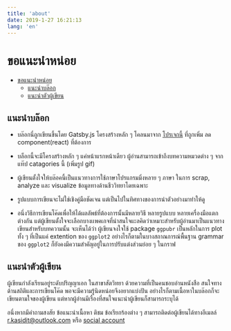 ```yaml
---
title: 'about'
date: 2019-1-27 16:21:13
lang: 'en'
---
```


# ขอแนะนำหน่อย

- [ขอแนะนำหน่อย](#ขอแนะนำหน่อย)
  - [แนะนำบล๊อก](#แนะนำบล๊อก)
  - [แนะนำตัวผู้เขียน](#แนะนำตัวผู้เขียน)

## แนะนำบล๊อก

- บล๊อกนี่ถูกเขียนขึ้นโดย Gatsby.js โครงสร้างหลัก ๆ โคลนมาจาก [โปรเจกนี้](https://jamstackthemes.dev/theme/gatsby-starter-blog/) ที่ถูกเพิ่ม ลด component(react) ที่ต้องการ

- บล็อกนี้จะมีโครงสร้างหลัก ๆ แค่หน้าแรกหน้าเดียว ผู้อ่านสามารถเข้าถึงบทความหมวดต่าง ๆ จาก แท๊ป catagories นี้ (เพิ่มรูป gif)

- ผู้เขียนตั้งใจให้บล๊อคนี้เป็นแนวทางการใช้ภาษาโปรแกรมมิ่งหลาย ๆ ภาษา ในการ scrap, analyze และ visualize ข้อมูลทางด้านชีววิทยาโดยเฉพาะ

- รูปแบบการเขียนจะไม่ใช่เชิงคู่มือชัดเจน แต่เป็นไปในทิศทางของการนำตัวอย่างมาทำให้ดู

- อนึ่งวิธีการเขียนโค๊ดเพื่อให้ได้ผลลัพธ์ที่ต้องการนั้นมีหลายวิธี หลายรูปแบบ หลายเครื่องมือแตกต่างกัน แต่ผู้เขียนตั้งใจจะเลือกบางเเพคเกจที่น่าสนใจแะลคิดว่าเหมาะสำหรับผู้อ่านมาเป็นแนวทางเขียนสำหรับบทความนั้น จะเห็นได้ว่า ผู้เขียนจงใจใช้ package `ggpubr` เป็นหลักในการ plot ทั้ง ๆ ที่เป็นแค่ extention ของ `ggplot2` อย่างไรก็ตามในบางสถาณการณ์พื้นฐาน grammar ของ `ggplot2` ก็ยังคงมีความสำคัญอยู่ในการปรับแต่งส่วนย่อย ๆ ในกราฟ

## แนะนำตัวผู้เขียน

ผู้เขียนกำลังเรียนอยู่ระดับปริญญาเอก ในสาขาสัตวิทยา ด้วยความที่เป็นคนชอบอ่านหนังสือ สนใจทางด้านสถิติและการเขียนโค๊ด พอจะมีความรู้นิดหน่อยจึงอยากแบ่งปัน อย่างไรก็ตามเนื้อหาในบล๊อกก็จะเขียนตามใจของผู้เขียน แต่หากผู้อ่านมีเรื่องที่สนใจแนะนำผู้เขียนก็สามารถระบุได้

อนึ่งหากมีคำถามสงสัย ข้อแนะนำเนื้อหา ติชม ข้อเรียกร้องต่าง ๆ สามารถติดต่อผู้เขียนได้ทางอีเมลล์ [r.kasidit@outlook.com](mailto:r.kasidit@outlook.com) หรือ [social account](https://www.facebook.com/kasiditrison)
